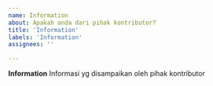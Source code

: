 ```yaml
---
name: Information
about: Apakah anda dari pihak kontributor?
title: 'Information'
labels: 'Information'
assignees: ''

---
```


**Information**
Informasi yg disampaikan oleh pihak kontributor
